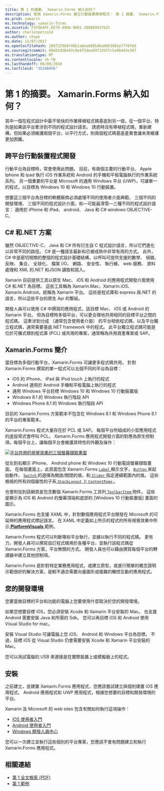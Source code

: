 ```yaml
---
title: 第 1 的摘要。 Xamarin.Forms 納入如何？
description: 使用 Xamarin.Forms 建立行動裝置應用程式： 第 1 摘要。 Xamarin.Forms 納入如何？
ms.prod: xamarin
ms.technology: xamarin-forms
ms.assetid: F3F864FF-EE70-49D0-90D1-388889037625
author: charlespetzold
ms.author: chape
ms.date: 11/07/2017
ms.openlocfilehash: 2897229b0749b1a6ead805d6ad063603a77f8f0d
ms.sourcegitcommit: 66682dd8e93c0e4f5dee69f32b5fc5a96443e307
ms.translationtype: MT
ms.contentlocale: zh-TW
ms.lasthandoff: 06/08/2018
ms.locfileid: "35240456"
---
```

# <a name="summary-of-chapter-1-how-does-xamarinforms-fit-in"></a>第 1 的摘要。 Xamarin.Forms 納入如何？

其中一個在程式設計中最不愉快的作業移植程式碼基底到另一個，從一個平台，特別是如果該平台牽涉到不同的程式設計語言。 誘惑時沒有移植程式碼，重新建構，但如果必須維護兩個平台，以平行方式，則兩個程式碼基底差異會讓未來維護更加困難。

## <a name="cross-platform-mobile-development"></a>跨平台行動裝置程式開發

行動平台為目標時，常會使用此問題。 目前，有兩個主要的行動平台、 Apple Iphone 和 Ipad 執行 iOS 作業系統和 Android 的手機和平板電腦執行的作業系統系列。 另一個重要的平台是 Microsoft 的通用 Windows 平台 (UWP)，可讓單一的程式，以目標為 Windows 10 和 Windows 10 行動裝置。

想要這三個平台為目標的軟體廠商必須處理不同的使用者介面典範、 三個不同的開發環境、 三個不同的程式設計介面，和&mdash;可能最滑雪&mdash;三種不同的程式設計語言： 適用於 iPhone 和 iPad、 android、 Java 和 C# windows OBJECTIVE-C。

## <a name="the-c-and-net-solution"></a>C# 和.NET 方案

雖然 OBJECTIVE-C、 Java 和 C# 所有衍生自 C 程式設計語言，所以它們進化以非常不同的路徑。 C# 是一種語言最新和已被成熟中非常有用的方式。 此外，C# 中是密切相關的整個的程式設計基礎結構，以呼叫可提供支援的數學、 偵錯、 反映、 集合、 全球化、 檔案 I/O、 網路、 安全性、 執行緒、 web 服務、 資料處理和 XML 的.NET 和JSON 讀取和寫入。

Xamarin 目前提供工具以原生 Mac、 iOS 和 Android 的應用程式開發介面使用 C# 和.NET 為目標。 這些工具稱為 Xamarin.Mac，Xamarin.iOS、 Xamarin.Android，統稱為 Xamarin 平台。 這些是程式庫和 express 與.NET 的語言，所以這些平台的原生 Api 的繫結。

開發人員可以使用 C# 中撰寫的應用程式，該目標 Mac、 iOS 或 Android 的 Xamarin 平台。 但為目標時多個平台，可以更合理地共用相同的目標平台之間的程式碼。 這牽涉到分成 （通常包含使用者介面） 的平台相依程式碼，以及平台獨立程式碼，通常需要基底.NET framework 中的程式。 此平台獨立程式碼可能是位於可攜式類別程式庫 (PCL) 或共用的專案，通常稱為共用資產專案或 SAP。

## <a name="introducing-xamarinforms"></a>Xamarin.Forms 簡介

當目標為多個行動平台，Xamarin.Forms 可讓更多程式碼共用。 針對 Xamarin.Forms 撰寫的單一程式可以五個不同的平台為目標：

- iOS 的 iPhone、 iPad 與 iPod touch 上執行的程式
- Android 適用於 Android 手機和平板電腦上執行的程式
- 通用 Windows 平台目標 Windows 10 和 Windows 10 行動裝置版
- Windows 8.1 的 Windows 執行階段 API
- Windows Phone 8.1 的 Windows 執行階段 API

目前的 Xamarin.Forms 方案範本不包含在 Windows 8.1 和 Windows Phone 8.1 的平台的專案範本。

Xamarin.Forms 程式大量存在於 PCL 或 SAP。 每個平台所組成的小型應用程式的虛設常式會呼叫 PCL。 Xamarin.Forms 應用程式開發介面的對應為原生控制項，每個平台上，讓每個平台會維護其特性的外觀及操作：

[![平台共用的視覺效果的三個螢幕擷取畫面](images/ch01fg03-small.png "每個平台上的 Xamarin.Forms 控制項")](images/ch01fg03-large.png#lightbox "Xamarin.Forms 每個平台上的控制項")

從左到右顯示 iPhone、 Android phone 和 Windows 10 行動電話螢幕擷取畫面。 在每個畫面上，此頁面包含 Xamarin.Forms [ `Label` ](https://developer.xamarin.com/api/type/Xamarin.Forms.Label/)顯示文字， [ `Button` ](https://developer.xamarin.com/api/type/Xamarin.Forms.Button/)來起始動作， [ `Switch` ](https://developer.xamarin.com/api/type/Xamarin.Forms.Switch/)的選擇為開啟/關閉的值，和[ `Slider` ](https://developer.xamarin.com/api/type/Xamarin.Forms.Slider/)指定連續範圍內的值。 這些檢視的所有四個屬性的子系[ `StackLayout` ](https://developer.xamarin.com/api/type/Xamarin.Forms.StackLayout/)上[ `ContentPage` ](https://developer.xamarin.com/api/type/Xamarin.Forms.ContentPage/)。

也會附加到該網頁是包含數個 Xamarin.Forms 工具列[ `ToolbarItem` ](https://developer.xamarin.com/api/type/Xamarin.Forms.ToolbarItem/)物件。 這些是顯示為 iOS 和 Android 的螢幕頂端和底部的 [Windows 10 行動裝置版] 畫面的圖示。

Xamarin.Forms 也支援 XAML 中，針對數個應用程式平台開發在 Microsoft 的可延伸的應用程式標記語言。 在 XAML 中定義如上所示的程式的所有視覺效果中所示[ **PlatformVisuals** ](https://github.com/xamarin/xamarin-forms-book-samples/tree/master/Chapter01/PlatformVisuals)範例。

Xamarin.Forms 程式可以判斷哪些平台執行，並據以執行不同的程式碼。 更有力，開發人員可以撰寫自訂程式碼用於各種平台，並執行該程式碼從 Xamarin.Forms 方案，平台無關的方式。 開發人員也可以藉由撰寫每個平台的轉譯器中建立其他控制項。

Xamarin.Forms 是針對特定業務應用程式，或建立原型，或進行簡單的概念證明示範很好的解決方案，是較不適合需要向量圖形或複雜的觸控互動的應用程式。

## <a name="your-development-environment"></a>您的開發環境

您要當做目標的平台和功能的電腦上您要使用什麼取決於您的開發環境。

如果您想要目標 iOS，您必須安裝 Xcode 和 Xamarin 平台安裝的 Mac。 也支援 Android 需要安裝 Java 和所需的 Sdk。 您可以再目標 iOS 和 Android 使用 Visual Studio for mac。

安裝 Visual Studio 可讓電腦上您 iOS、 Android 和 Windows 平台為目標。 不過，目標 iOS 從 Visual Studio 仍會需要安裝 Xcode 和 Xamarin 平台安裝的 Mac。

您可以測試電腦的 USB 來連接是在實際裝置上或模擬器上的程式。

## <a name="installation"></a>安裝

之前建立，並建置 Xamarin.Forms 應用程式，您應該嘗試建立與個別建置 iOS 應用程式、 Android 應用程式和 UWP 應用程式，根據您想要的目標和開發環境的平台。

Xamarin 及 Microsoft 的 web sites 包含有關如何執行這項操作：

- [IOS 使用者入門](~/ios/get-started/index.md)
- [Android 使用者入門](~/android/get-started/index.md)
- [Windows 開發人員中心](http://dev.windows.com)

您可以一次建立並執行這些個別的平台專案，您應該不會有問題建立和執行 Xamarin.Forms 應用程式。



## <a name="related-links"></a>相關連結

- [第 1 全文檢索 (PDF)](https://download.xamarin.com/developer/xamarin-forms-book/XamarinFormsBook-Ch01-Apr2016.pdf)
- [第 1 範例](https://github.com/xamarin/xamarin-forms-book-samples/tree/master/Chapter01)
